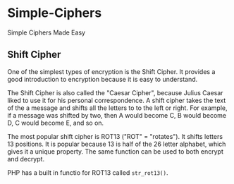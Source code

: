 # Simple-Ciphers
Simple Ciphers Made Easy

## Shift Cipher

One of the simplest types of encryption is the Shift Cipher. It provides a good introduction to encryption because it is easy to understand.

The Shift Cipher is also called the "Caesar Cipher", because Julius Caesar liked to use it for his personal correspondence. A shift cipher takes the text of the a message and shifts all the letters to to the left or right. For example, if a message was shifted by two, then A would become C, B would become D, C would become E, and so on.

The most popular shift cipher is ROT13 ("ROT" = "rotates"). It shifts letters 13 positions. It is popular because 13 is half of the 26 letter alphabet, which gives it a unique property. The same function can be used to both encrypt and decrypt.

PHP has a built in functio for ROT13 called `str_rot13()`.

<?php
        echo "Hello world!";
    ?>
